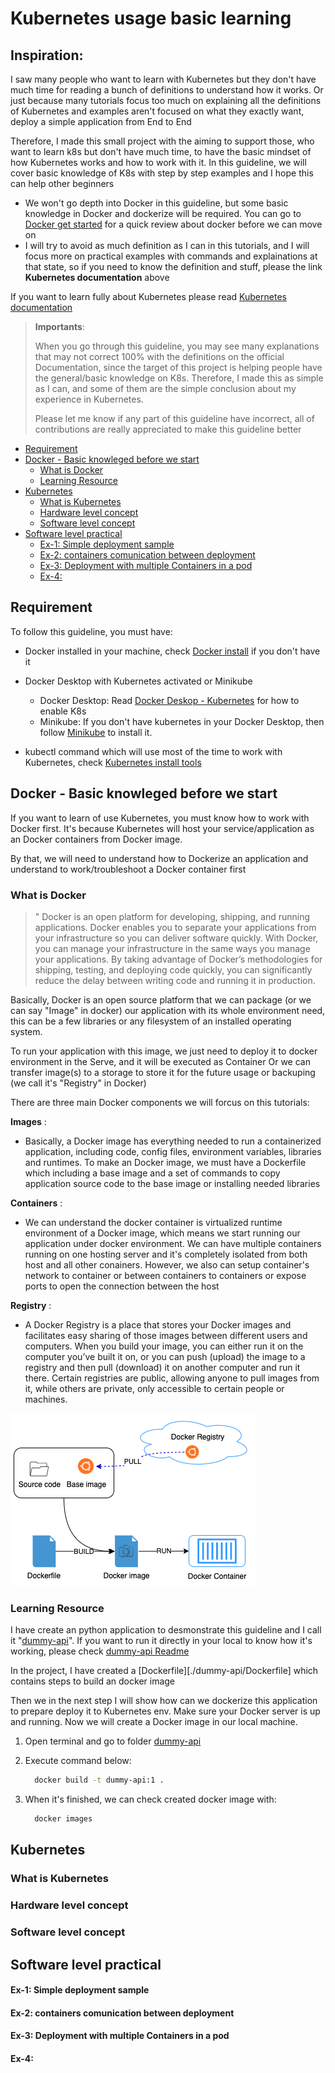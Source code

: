 # Kubernetes usage basic learning

## Inspiration:

I saw many people who want to learn with Kubernetes but they don't have much time for reading a bunch of definitions to understand how it works.
Or just because many tutorials focus too much on explaining all the definitions of Kubernetes and examples aren't focused on what they exactly want, deploy a simple application from End to End

Therefore, I made this small project with the aiming to support those, who want to learn k8s but don't have much time, to have the basic mindset of how Kubernetes works and how to work with it.
In this guideline, we will cover basic knowledge of K8s with step by step examples and I hope this can help other beginners

- We won't go depth into Docker in this guideline, but some basic knowledge in Docker and dockerize will be required. You can go to [Docker get started](https://docs.docker.com/get-started/) for a quick review about docker before we can move on
- I will try to avoid as much definition as I can in this tutorials, and I will focus more on practical examples with commands and explainations at that state, so if you need to know the definition and stuff, please the link **Kubernetes documentation** above

If you want to learn fully about Kubernetes please read [Kubernetes documentation](https://kubernetes.io/docs/tutorials/)

> **Importants**:
>
>   When you go through this guideline, you may see many explanations that may not correct 100% with the definitions on the official Documentation, since the target of this project is helping people have the general/basic knowledge on K8s.
>   Therefore, I made this as simple as I can, and some of them are the simple conclusion about my experience in Kubernetes.
>
>   Please let me know if any part of this guideline have incorrect, all of contributions are really appreciated to make this guideline better


<!-- vim-markdown-toc GFM -->

* [Requirement](#requirement)
* [Docker - Basic knowleged before we start](#docker---basic-knowleged-before-we-start)
  * [What is Docker](#what-is-docker)
  * [Learning Resource](#learning-resource)
* [Kubernetes](#kubernetes)
  * [What is Kubernetes](#what-is-kubernetes)
  * [Hardware level concept](#hardware-level-concept)
  * [Software level concept](#software-level-concept)
* [Software level practical](#software-level-practical)
    * [Ex-1: Simple deployment sample](#ex-1-simple-deployment-sample)
    * [Ex-2: containers comunication between deployment](#ex-2-containers-comunication-between-deployment)
    * [Ex-3: Deployment with multiple Containers in a pod](#ex-3-deployment-with-multiple-containers-in-a-pod)
    * [Ex-4:](#ex-4)

<!-- vim-markdown-toc -->

## Requirement

To follow this guideline, you must have:
- Docker installed in your machine, check [Docker install](https://docs.docker.com/engine/install/) if you don't have it

- Docker Desktop with Kubernetes activated or Minikube
  - Docker Desktop: Read [Docker Deskop - Kubernetes](https://docs.docker.com/desktop/kubernetes/) for how to enable K8s
  - Minikube: If you don't have kubernetes in your Docker Desktop, then follow [Minikube](https://github.com/kubernetes/minikube) to install it.

- kubectl command which will use most of the time to work with Kubernetes, check [Kubernetes install tools](https://kubernetes.io/docs/tasks/tools/)

## Docker - Basic knowleged before we start

If you want to learn of use Kubernetes, you must know how to work with Docker first. It's because Kubernetes will host your service/application as an Docker containers from Docker image.

By that, we will need to understand how to Dockerize an application and understand to work/troubleshoot a Docker container first 

### What is Docker

> " Docker is an open platform for developing, shipping, and running applications. Docker enables you to separate your applications from your infrastructure so you can deliver software quickly. With Docker, you can manage your infrastructure in the same ways you manage your applications. By taking advantage of Docker’s methodologies for shipping, testing, and deploying code quickly, you can significantly reduce the delay between writing code and running it in production.

Basically, Docker is an open source platform that we can package (or we can say "Image" in docker) our application with its whole environment need, this can be a few libraries or any filesystem of an installed operating system. 

To run your application with this image, we just need to deploy it to docker environment in the Serve, and it will be executed as Container
Or we can transfer image(s) to a storage to store it for the future usage or backuping (we call it's "Registry" in Docker)

There are three main Docker components we will forcus on this tutorials:

**Images** :
- Basically, a Docker image has everything needed to run a containerized application, including code, config files, environment variables, libraries and runtimes. 
  To make an Docker image, we must have a Dockerfile which including a base image and a set of commands to copy application source code to the base image or installing needed libraries

**Containers** :
- We can understand the docker container is virtualized runtime environment of a Docker image, which means we start running our application under docker environment.
  We can have multiple containers running on one hosting server and it's completely isolated from both host and all other conainers. 
  However, we also can setup container's network to container or between containers to containers or expose ports to open the connection between the host


**Registry** :
- A Docker Registry is a place that stores your Docker images and facilitates easy sharing of those images between different users and computers.
  When you build your image, you can either run it on the computer you’ve built it on, or you can push (upload) the image to a registry and then pull (download) it on another computer and run it there.
  Certain registries are public, allowing anyone to pull images from it, while others are private, only accessible to certain people or machines.

![Docker-flow](./readme/docker-flow.png)

### Learning Resource

I have create an python application to desmonstrate this guideline and I call it "[dummy-api](./dummy-api)".
If you want to run it directly in your local to know how it's working, please check [dummy-api Readme]('./dummy-api/README.md')

In the project, I have created a [Dockerfile][./dummy-api/Dockerfile] which contains steps to build an docker image

Then we in the next step I will show how can we dockerize this application to prepare deploy it to Kubernetes env.
Make sure your Docker server is up and running. Now we will create a Docker image in our local machine.

1. Open terminal and go to folder [dummy-api](./dummy-api)

1. Execute command below:
    ```bash
      docker build -t dummy-api:1 .
    ```

1. When it's finished, we can check created docker image with:
    ```bash
      docker images


    ```

## Kubernetes




### What is Kubernetes


### Hardware level concept

### Software level concept


## Software level practical

#### Ex-1: Simple deployment sample

#### Ex-2: containers comunication between deployment

#### Ex-3: Deployment with multiple Containers in a pod

#### Ex-4:

